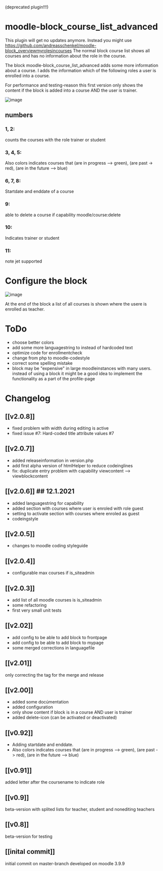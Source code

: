(deprecated plugin!!!)
# moodle-block_course_list_advanced
This plugin will get no updates anymore. Instead you might use https://github.com/andreasschenkel/moodle-block_overviewmyrolesincourses 
The normal block course list shows all courses and has no information about the role in the course.

The block moodle-block_course_list_advanced adds some more information about a course. I adds the information which of the following roles a user is enrolled into a course.

For performance and testing-reason this first version only shows the content if the block is added into a course AND the user is trainer.

![image](https://user-images.githubusercontent.com/31856043/139007404-9f72772a-6e79-4d07-8fd0-4924613c47ac.png)

## numbers ##
### 1, 2: ###
counts the courses with the role trainer or student


### 3, 4, 5: ###
Also colors indicates courses that 
  (are in progress --> green), 
  (are past -> red),
  (are in the future --> blue)

### 6, 7, 8:
Startdate and enddate of a course

### 9:
able to delete a course if capability moodle/course:delete 

### 10:
Indicates trainer or student

### 11:
note jet supported


# Configure the block #

![image](https://user-images.githubusercontent.com/31856043/139282339-eebfd9bc-fbe5-430d-98e8-0435aef41a48.png)



At the end of the block a list of all courses is shown where the usere is enrolled as teacher.

# ToDo #
- choose better colors
- add some more languagestring to instead of hardcoded text
- optimize code for enrollmentcheck
- change from php to moodle-codestyle
- correct some spelling mistake
- block may be "expensive" in large moodleinstances with many users. instead of using a block it might be a good idea to implement the functionality as a part of the profile-page



# Changelog #
## [[v2.0.8]] ##
- fixed problem with width during editing is active
- fixed issue #7: Hard-coded title attribute values #7



## [[v2.0.7]] ##
- added releaseinformation in version.php 
- add first alpha version of htmlHelper to reduce codeinglines
- fix: duplicate entry problem with capability viewcontent -->  viewblockcontent

## [[v2.0.6]] ## 12.1.2021

- added languagestring for capability
- added section with courses where user is enroled with role guest
- setting to activate section with courses where enroled as guest
- codeingstyle

## [[v2.0.5]] ##
- changes to moodle coding styleguide 


## [[v2.0.4]] ##
- configurable max courses if is_siteadmin

## [[v2.0.3]] ##
- add list of all moodle courses is is_siteadmin
- some refactoring
- first very small unit tests


## [[v2.02]] ##
- add config to be able to add block to frontpage  
- add config to be able to add block to mypage
- some merged corrections in languagefile


## [[v2.01]] ##
only correcting the tag for the merge and release

## [[v2.00]] ##
- added some docúmentation
- added configuration
- only show content if block is in a course AND user is trainer
- added delete-icon (can be activated or deactivated) 


## [[v0.92]] ##
- Adding startdate and enddate.
- Also colors indicates courses that (are in progress --> green), (are past -> red), (are in the future --> blue)

## [[v0.91]] ##
added letter after the coursename to indicate role

## [[v0.9]] ##
beta-version with splited lists for teacher, student and nonediting teachers

## [[v0.8]] ##
beta-version for testing

## [[inital commit]] ##
initial commit on master-branch developed on moodle 3.9.9 
